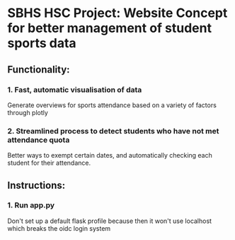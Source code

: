 # SBHS HSC Project: Website Concept for better management of student sports data
## Functionality:
### 1. Fast, automatic visualisation of data
Generate overviews for sports attendance based on a variety of factors through plotly

### 2. Streamlined process to detect students who have not met attendance quota
Better ways to exempt certain dates, and automatically checking each student for their attendance.

## Instructions:
### 1. Run app.py
Don't set up a default flask profile because then it won't use localhost which breaks the oidc login system
